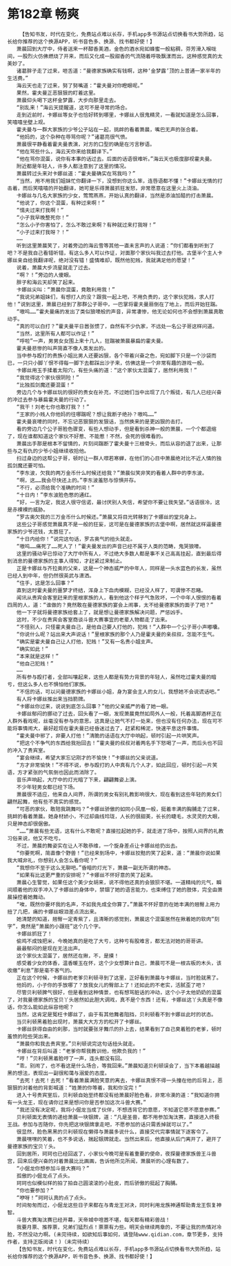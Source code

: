# 第182章 畅爽
        【告知书友，时代在变化，免费站点难以长存，手机app多书源站点切换看书大势所趋，站长给你推荐的这个换源APP，听书音色多、换源、找书都好使！】
       萧晨回到大厅中，侍者送来一杯醇香美酒，金色的酒水宛如蜂蜜一般粘稠，芬芳滑入喉咙间，一股烈火仿佛燃烧了开来，而后又化成一股甜香的气流随着呼吸飘漾而出，这种感觉真的太美妙了。
       诸葛胖子走了过来，咂舌道：“曼德家族确实有钱啊，这种‘金梦露’顶的上普通一家半年的生活费。”
       海云天也走了过来，努了努嘴道：“霍夫曼对你瞪眼呢。”
       果然，霍夫曼正恶狠狠的盯着这里。
       萧晨仰头喝下这杯金梦露，大步向那里走去。
       “别乱来！”海云天提醒道，这可不是寻常的场合。
       走到近前时，卡娜丝等女子也恰好转到哪里，卡娜丝人很鬼精灵，一看就知道是怎么回事，笑嘻嘻坐壁上观。
       霍夫曼与一群大家族的少爷公子站在一起，挑衅的看着萧晨，嘴巴无声的张合着。
       “他妈的，这个杂种在辱骂你呢？”诸葛亮很气愤。
       萧晨很平静看着霍夫曼表演，对方的口型的确是在污言秽语。
       “他在骂些什么，海云天你来给我翻译下。”
       “他在骂你混蛋，说你有本事的话过去。后面的话语很难听。”海云天也极度鄙视霍夫曼。
       附近都是年轻人，许多人都注意到了这里的情况。
       萧晨转过头来对卡娜丝道：“霍夫曼确实在骂我吗？”
       “当然，用不用我们姐妹忙你翻译一下，没想到你这么笨，连唇语都不懂！”卡娜丝无情的打击着，而后笑嘻嘻的开始翻译，她可是乐得萧晨抓狂发怒，非常愿意在这里火上浇油。
       卡娜丝与几名大家族的少女，莺莺燕燕，开始认真的翻译，当然是添油加醋的打击萧晨。
       “他说了，你这个混蛋，有种过来啊！”
       “懦夫过来打我啊！”
       “小子我早晚整死你！”
       “怎么小子你害怕了，怎么不敢过来啊？有种就过来打我呀！”
       “小子过来打我呀？！”
       ……
       听到这里萧晨笑了，对着旁边的海云雪等其他一直未言声的人说道：“你们都看到听到了吧？不是我自己看错听错，有这么多人可以作证，对面那个家伙叫我过去打他。古堡半个主人卡娜丝亲自给我翻译呢，绝对没有错！盛情难却，既然他犯贱，我就满足他的愿望！”
       说着，萧晨大步流星就走了过去。
       “啊？！”旁边的人傻眼。
       胖子和海云天却笑了起来。
       卡娜丝尖叫：“萧晨你混蛋，竟敢利用我！”
       “我说兄弟姐妹们，有想打人的没？跟我一起上吧，不用负责的，这个家伙犯贱，求人打他！”说到这里，萧晨已经到了那群公子哥中，一巴掌将霍夫曼扇倒在了地上，而后开始狂踹。
       “嗷呜……”霍夫曼痛的发出了类似狼嚎般的声音，异常凄惨，他无论如何也不会想到萧晨真敢动手。
       “真的可以白打？”霍夫曼平日嚣张惯了，自然有不少仇家，不远处一名公子哥这样问道。
       “当然，这里所有人都可以作证！”
       “呼啦”一声，男男女女围上来十几人，狂踹被萧晨暴扁的霍夫曼。
       霍夫曼悲惨的叫声简直不像人类发出的。
       当中参与殴打的贵族小姐比男人还要凶狠，各个带着兴奋之色，宛如脚下只是一个沙袋而已，一只只小脚丫恨不得每一脚下去都踩出沙子来，仿佛这是一个非常有趣的游戏一般。
       卡娜丝用玉手揉着太阳穴，有些头痛的道：“这个家伙太混蛋了，居然利用我！”
       “我觉得这个家伙很阴险！”
       “比独孤剑魔还要混蛋！”
       旁边几个与卡娜丝玩的很好的贵女在补充，不过她们当中出现了几个叛徒，有几人已经兴奋的冲过去参与暴扁霍夫曼的行动了。
       “我干！刘老七你也敢打我？！”
       “王家的小贱人你他妈的往哪踹呢？想让我断子绝孙？嗷呜……”
       霍夫曼哀嚎的同时，不忘记恶狠狠的发狠话，当然换来的是更凶狠的击打。
       看的旁边几个公子哥脸色骤变，有些人想动手，但是看到杀神一般的萧晨，一个个都退缩了，现在谁都知道这个家伙不好惹、不能惹！不然，会死的很难看的。
       萧晨出手那是根本不留情的，片刻间踹断了霍夫曼十三根骨头，而后从容的退了出来，让那些与之有仇的少爷小姐继续收拾他。
       扫过身边的这帮公子哥，顿时让一群人噤若寒蝉，在他们的心目中萧晨绝对比不近人情的独孤剑魔还要可怕。
       “李东波，欠我的两万金币什么时候还给我？”萧晨似笑非笑的看着人群中的李东波。
       “啊，这……我会尽快还上的。”李东波羞怒与惊惧并存。
       “不行，必须给我个准确的时间！”
       “十日内！”李东波脸色憋的通红。
       “好，一言为定，我这人很守信诺，最讨厌别人失信，希望你不要让我失望。”话语很冷，这是赤裸裸的威胁。
       “罗古奥欠我的三万金币什么时候还。”萧晨又将目光转移到了卡娜丝的堂兄身上。
       这些公子哥感觉萧晨真不是一般的狂妄，这可是在曼德家族的古堡中啊，居然就这样逼曼德家族的少爷还钱，太嚣狂了。
       “十日内给你！”说完这句话，罗古奥气的扭头就走。
       “嗷呜……痛死了……死人了！”霍夫曼发出的声音已经不属于人类的范畴，鬼哭狼嚎。
       这里的骚动早已惊动了大厅中所有人，不过绝大多数人都是事不关己高高挂起，直到最后得到消息的曼德家族的主事人得知，才赶紧过来制止。
       正是卡娜丝与齐拉奥的父亲，这是一个神态威严的中年人，同样是一头水蓝色的长发，虽然已经人到中年，但仍然很英武与潇洒。
       “住手，这是怎么回事？”
       直到这时霍夫曼的噩梦才终结，浑身上下血肉模糊，已经没人样了，可谓惨不忍睹。
       闻讯从贵宾会客室赶来的里根家族的人，看到他这个样子气急败坏，一个中年人恨恨的看着四周的人，道：“谁做的？竟然敢在曼德家族的宴会上闹事，太不给曼德家族的面子了吧？”
       他一下子就将曼德家族给套上了，就是想让曼德家族解决问题，严惩凶手。
       这时，不少在贵宾会客室商谈斗兽大赛事宜的老辈人物都走了出来。
       “不怪别人，只怪霍夫曼自己，是他自己要人打他的，犯贱！”人群中一个公子哥小声嘟囔。
       “你说什么呢？站出来大声说话！”里根家族的那个人乃是霍夫曼的亲叔叔，怎能不生气。
       “确实是霍夫曼自己让人打他，犯贱！”又有一名贵小姐支声。
       “确实如此！”
       “本来就是这样！”
       “他自己犯贱！”
       ……
       所有参与殴打者，全部叫嚷起来，这些人都是有势力背景的年轻人，虽然吃过霍夫曼的暗亏，但这么多人也不惧怕他们家族。
       “不信的话，可以问曼德家族的卡娜丝小姐，身为宴会主人的女儿，我想她不会说谎话吧。”
       有人将卡娜丝推出来当挡箭牌。
       “卡娜丝你过来，说说到底怎么回事？”他的父亲威严的看了她一眼。
       卡娜丝郁闷的挪动了过去，回头看了一眼，发现萧晨竟然如局外人一般，托着高脚酒杯正在人群外看戏呢，丝毫没有参与的意思。这真是让她气不打一处来，但也没有任何办法，现在可不能将事情闹大，最好趁现在霍夫曼已经昏迷过去了，赶紧和稀泥，快速平息这件事情。
       “霍夫曼中邪了，非要人打他！”清脆的话语在大厅中响起，顿时引起一片哄笑声。
       “把这个不争气的东西给我抬回去！”霍夫曼的叔叔对着两名手下怒喝了一声，而后头也不回的冲入了贵宾室。
       “宴会继续，希望大家忘记刚才的不愉快！”卡娜丝的父亲说道。
       “方才非常愉快！”不得不说，参与殴打的人中真有几个人才，如此回应，顿时引起一片笑语，方才紧张的气氛倒也因此而消除了。
       音乐声响起，大厅中的灯光暗了下来，翩翩舞姿上演。
       不少年轻男女都已经下场。
       萧晨很不适应，他来自人间界，所谓的男女有别礼教影响很大，现在看到这些年轻的男女们翩然起舞，他有些不真实的感觉。
       “可恶的家伙，敢陪我跳舞吗？”卡娜丝骄傲的如同小凤凰一般，挺着丰满的胸脯走了过来，挑衅的看着萧晨。她身材娇小，不过却曲线玲珑，人长的很甜美，长长的睫毛，水灵灵的大眼，只是神态却很倨傲。
       “……”萧晨有些无语，这有什么不敢呢？直接拉起她的手，就走进了场中，按照人间界的礼教习俗来说，他又不吃亏。
       不过，萧晨的舞姿实在让人不敢恭维，一个旋身差点让卡娜丝给扔出去。
       “你要死啊，简直像个野兽！”已经来到场中，卡娜丝狡黠的笑了起来，道：“萧晨你说如果我大喊非礼，你想别人会怎么看你呢？”
       “我想你不至于这么无聊吧。”昏暗的灯光下，萧晨一副无所谓的神态。
       “如果有比这更严重的安排呢？”卡娜丝不怀好意的笑了起来。
       萧晨心生警觉，如果任这个美少女胡来，说不得他还真的会狼狈不堪。一道精纯的元气，瞬间顺着他的双手冲入了卡娜丝的身体中，禁锢了她的语言能力，也束缚住了她的肢体，完全由萧晨操控着她舞动。
       “唉，既然你要坏我的名声，不如我先成全你算了。”萧晨不怀好意的在她丰满的翘臀上用力扭了几把，痛的卡娜丝眼泪差点流出来。
       她清楚的知道，翘臀一定青紫了，且清晰的感觉到，萧晨这个混蛋居然在揪着她的软肉“刻字”，竟然是“萧晨的小跟班”这个几个字。
       卡娜丝抓狂了！
       偷鸡不成蚀把米，今晚她真的是吃了大亏，这种亏有股难言，都无法对她的哥哥讲。
       最最郁闷的是现在无法出声。
       这个家伙太混蛋了，居然还在揪，不，是摸！
       感受着少女的体香，温香暖玉在怀，这个少女想算计自己，萧晨可不是一根古板的木头，该收缴“利息”那是毫不客气的。
       正在这个时候，卡娜丝的老爹贝利顿寻到了这里，正好看到萧晨与卡娜丝，当时脸就黑了。
       他妈的，小子你的手放哪了？放我女儿的臀部上了！还如此的不老实，活腻歪了吧？
       尽管贝利顿脾气很好，但是看到这种情景，也有想骂脏话的冲动，这个小子太他奶奶的混蛋了，对我曼德家族的宝贝丫头居然如此胆大调戏，真不是个东西！还有，卡娜丝这丫头真是不像话，你怎么能如此纵容他呢？
       当然，这肯定是冤枉卡娜丝了，由于有其他舞者阻挡，贝利顿看不到卡娜丝此时的状态。
       当贝利顿黑着脸出现时，萧晨大大方方的松开了卡娜丝。
       卡娜丝获得自由的刹那，当时就要张牙舞爪的扑上去，结果看到了自己臭着脸的老爹，顿时羞愤的险些哭出来。
       “萧晨你和我去贵宾室。”贝利顿说完这句话扭头就走。
       卡娜丝在背后叫道：“老爹你帮我教训他，他欺负我的！”
       “哼！”贝利顿黑着脸哼了一声，连头都没有回。
       “乖，别闹了，也不看这是什么场合，等我回来。”萧晨知道贝利顿误会了，当下本着越描越黑的想法，表现出一副很和蔼与溺爱的态度。
       “去死！去死！去死！”看着萧晨满脸笑意的离去，卡娜丝真恨不得一头撞在他的后背上，恶狠狠的对着他的背影喊道：“姓萧的你等着，我和你没完！”
       进入十号贵宾室后，贝利顿自始至终都没有给萧晨好脸色看，非常冷漠的道：“我知道你拥有一头龙王，现在请你过来是想问你是否参加这次斗兽大赛。”
       “我还没有决定呢，我将小倔龙当成了伙伴，不想违背它的意愿，不知道它愿不愿意参赛。”
       贝利顿面无表情的递给萧晨一块银牌，道：“凡是圣兽，都不用参加淘汰赛，直接进入终极王战。参加与否随你，你先把这块银牌拿走吧，不愿参加的话只需丢掉就可以了。”
       很显然，脸色黑黑的贝利顿现在懒得与萧晨多说什么，直接交代完事情就下逐客令了。
       萧晨嘿嘿的笑着，也不多说话，揣起银牌就走。当然出来后，他直接从后门离开了，避开了曼德家族的宝贝丫头。
       回到居所，珂珂也已经回返了，小家伙今晚可是有着重要的使命，夜探曼德家族兽王斗兽宫，回来后便兴奋的对着萧晨比比画画，告诉他所见所闻，萧晨听的心理有数了。
       “小倔龙你想参加斗兽大赛吗？”
       孤傲的小倔龙点了点头。
       珂珂也似模似样的拍了拍自己圆滚滚的小肚皮，而后骄傲的挺起了胸脯。
       “你也要参加？”
       “咿呀！”珂珂认真的点了点头。
       时间匆匆而过，小倔龙这些日子来都在与青龙王对决，同时利用龙族神通帮助青龙王恢复神智。
       斗兽大赛淘汰赛已经开幕，天帝城中喧嚣不堪，每天都有精彩兽战！
       我要月票、推荐票，兄弟们猛烈点！票票有力些。明天会继续两章的，不要让我的热情对冷脸，不然没动力啊。(未完待续，如欲知后事如何，请登陆www.qidian.com，章节更多，支持作者，支持正版阅读！)（未完待续）
       【告知书友，时代在变化，免费站点难以长存，手机app多书源站点切换看书大势所趋，站长给你推荐的这个换源APP，听书音色多、换源、找书都好使！】